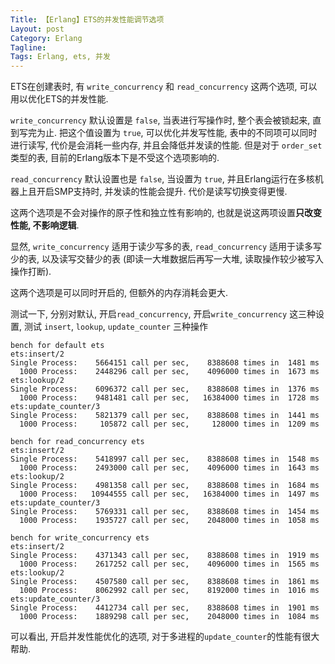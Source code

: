 ```yaml
---
Title: 【Erlang】ETS的并发性能调节选项
Layout: post
Category: Erlang
Tagline: 
Tags: Erlang, ets, 并发
---
```


ETS在创建表时, 有 `write_concurrency` 和 `read_concurrency` 这两个选项,
可以用以优化ETS的并发性能.

`write_concurrency` 默认设置是 `false`, 当表进行写操作时,
整个表会被锁起来, 直到写完为止. 把这个值设置为 `true`, 可以优化并发写性能,
表中的不同项可以同时进行读写, 代价是会消耗一些内存, 并且会降低并发读的性能.
但是对于 `order_set` 类型的表, 目前的Erlang版本下是不受这个选项影响的.

`read_concurrency` 默认设置也是 `false`, 当设置为 `true`,
并且Erlang运行在多核机器上且开启SMP支持时, 并发读的性能会提升.
代价是读写切换变得更慢.

这两个选项是不会对操作的原子性和独立性有影响的,
也就是说这两项设置**只改变性能, 不影响逻辑**.

显然, `write_concurrency` 适用于读少写多的表,
`read_concurrency` 适用于读多写少的表, 以及读写交替少的表
(即读一大堆数据后再写一大堆, 读取操作较少被写入操作打断).

这两个选项是可以同时开启的, 但额外的内存消耗会更大.

测试一下, 分别对默认, 开启`read_concurrency`, 开启`write_concurrency` 这三种设置,
测试 `insert`, `lookup`, `update_counter` 三种操作

    bench for default ets
    ets:insert/2
    Single Process:    5664151 call per sec,    8388608 times in  1481 ms
      1000 Process:    2448296 call per sec,    4096000 times in  1673 ms
    ets:lookup/2
    Single Process:    6096372 call per sec,    8388608 times in  1376 ms
      1000 Process:    9481481 call per sec,   16384000 times in  1728 ms
    ets:update_counter/3
    Single Process:    5821379 call per sec,    8388608 times in  1441 ms
      1000 Process:     105872 call per sec,     128000 times in  1209 ms

    bench for read_concurrency ets
    ets:insert/2
    Single Process:    5418997 call per sec,    8388608 times in  1548 ms
      1000 Process:    2493000 call per sec,    4096000 times in  1643 ms
    ets:lookup/2
    Single Process:    4981358 call per sec,    8388608 times in  1684 ms
      1000 Process:   10944555 call per sec,   16384000 times in  1497 ms
    ets:update_counter/3
    Single Process:    5769331 call per sec,    8388608 times in  1454 ms
      1000 Process:    1935727 call per sec,    2048000 times in  1058 ms

    bench for write_concurrency ets
    ets:insert/2
    Single Process:    4371343 call per sec,    8388608 times in  1919 ms
      1000 Process:    2617252 call per sec,    4096000 times in  1565 ms
    ets:lookup/2
    Single Process:    4507580 call per sec,    8388608 times in  1861 ms
      1000 Process:    8062992 call per sec,    8192000 times in  1016 ms
    ets:update_counter/3
    Single Process:    4412734 call per sec,    8388608 times in  1901 ms
      1000 Process:    1889298 call per sec,    2048000 times in  1084 ms

可以看出, 开启并发性能优化的选项, 对于多进程的`update_counter`的性能有很大帮助.

